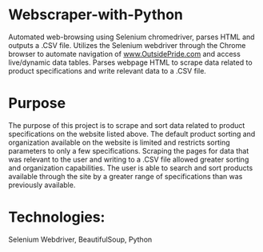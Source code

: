 # Webscraper-with-Python
Automated web-browsing using Selenium chromedriver, parses HTML and outputs a .CSV file. Utilizes the Selenium webdriver through the Chrome browser to automate navigation
of www.OutsidePride.com and access live/dynamic data tables. Parses webpage HTML to scrape data related to product specifications and write relevant data to a .CSV file.

# Purpose
The purpose of this project is to scrape and sort data related to product specifications on the website listed above. The default product sorting and organization available on the
website is limited and restricts sorting parameters to only a few specifications. Scraping the pages for data that was relevant to the user and writing to a .CSV file allowed
greater sorting and organization capabilities. The user is able to search and sort products available through the site by a greater range of specifications than was previously 
available.

# Technologies:
 Selenium Webdriver,
 BeautifulSoup, 
 Python
